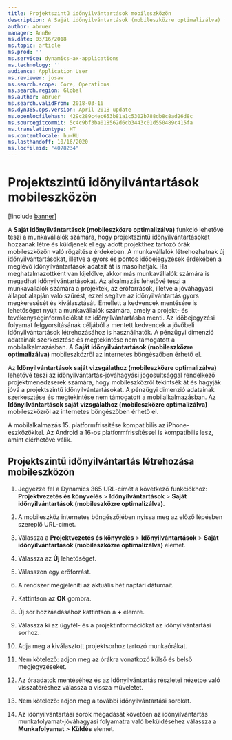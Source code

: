 ```yaml
---
title: Projektszintű időnyilvántartások mobileszközön
description: A Saját időnyilvántartások (mobileszközre optimalizálva) funkció lehetővé teszi a munkavállalók számára, hogy projektszintű időnyilvántartásokat hozzanak létre és küldjenek el egy adott projekthez tartozó órák mobileszközön való rögzítése érdekében.
author: abruer
manager: AnnBe
ms.date: 03/16/2018
ms.topic: article
ms.prod: ''
ms.service: dynamics-ax-applications
ms.technology: ''
audience: Application User
ms.reviewer: josaw
ms.search.scope: Core, Operations
ms.search.region: Global
ms.author: abruer
ms.search.validFrom: 2018-03-16
ms.dyn365.ops.version: April 2018 update
ms.openlocfilehash: 429c289c4ec653b81a1c5302b788db8c8ad26d8c
ms.sourcegitcommit: 5c4c9bf3ba018562d6cb3443c01d550489c415fa
ms.translationtype: HT
ms.contentlocale: hu-HU
ms.lasthandoff: 10/16/2020
ms.locfileid: "4078234"
---
```

# <a name="project-timesheets-on-a-mobile-device"></a>Projektszintű időnyilvántartások mobileszközön

[!include [banner](../includes/banner.md)]

A **Saját időnyilvántartások (mobileszközre optimalizálva)** funkció lehetővé teszi a munkavállalók számára, hogy projektszintű időnyilvántartásokat hozzanak létre és küldjenek el egy adott projekthez tartozó órák mobileszközön való rögzítése érdekében. A munkavállalók létrehozhatnak új időnyilvántartásokat, illetve a gyors és pontos időbejegyzések érdekében a meglévő időnyilvántartások adatait át is másolhatják. Ha meghatalmazottként van kijelölve, akkor más munkavállalók számára is megadhat időnyilvántartásokat. Az alkalmazás lehetővé teszi a munkavállalók számára a projektek, az erőforrások, illetve a jóváhagyási állapot alapján való szűrést, ezzel segítve az időnyilvántartás gyors megkeresését és kiválasztását. Emellett a kedvencek mentésére is lehetőséget nyújt a munkavállalók számára, amely a projekt- és tevékenységinformációkat az időnyilvántartásba menti. Az időbejegyzési folyamat felgyorsításának céljából a mentett kedvencek a jövőbeli időnyilvántartások létrehozásához is használhatók. A pénzügyi dimenzió adatainak szerkesztése és megtekintése nem támogatott a mobilalkalmazásban. A **Saját időnyilvántartások (mobileszközre optimalizálva)** mobileszközről az internetes böngészőben érhető el.

Az **Időnyilvántartások saját vizsgálathoz (mobileszközre optimalizálva)** lehetővé teszi az időnyilvántartás-jóváhagyási jogosultsággal rendelkező projektmenedzserek számára, hogy mobileszközről tekintsék át és hagyják jóvá a projektszintű időnyilvántartásokat. A pénzügyi dimenzió adatainak szerkesztése és megtekintése nem támogatott a mobilalkalmazásban. Az **Időnyilvántartások saját vizsgálathoz (mobileszközre optimalizálva)** mobileszközről az internetes böngészőben érhető el.

A mobilalkalmazás 15. platformfrissítése kompatibilis az iPhone-eszközökkel.
Az Android a 16-os platformfrissítéssel is kompatibilis lesz, amint elérhetővé válik.

## <a name="create-a-project-timesheet-on-your-mobile-device"></a>Projektszintű időnyilvántartás létrehozása mobileszközön

1.  Jegyezze fel a Dynamics 365 URL-címét a következő funkciókhoz: **Projektvezetés és könyvelés** \> **Időnyilvántartások** \> **Saját időnyilvántartások (mobileszközre optimalizálva)**.

2.  A mobileszköz internetes böngészőjében nyissa meg az előző lépésben szereplő URL-címet.
 
3.  Válassza a **Projektvezetés és könyvelés** \> **Időnyilvántartások** \> **Saját időnyilvántartások (mobileszközre optimalizálva)** elemet.

4.  Válassza az **Új** lehetőséget.

5.  Válasszon egy erőforrást.

6.  A rendszer megjeleníti az aktuális hét naptári dátumait.

7.  Kattintson az **OK** gombra.

8.  Új sor hozzáadásához kattintson a **+** elemre.

9.  Válassza ki az ügyfél- és a projektinformációkat az időnyilvántartási sorhoz.

10. Adja meg a kiválasztott projektsorhoz tartozó munkaórákat.

11. Nem kötelező: adjon meg az órákra vonatkozó külső és belső megjegyzéseket.

12. Az óraadatok mentéséhez és az Időnyilvántartás részletei nézetbe való visszatéréshez válassza a vissza műveletet.

13. Nem kötelező: adjon meg a további időnyilvántartási sorokat.

14. Az időnyilvántartási sorok megadását követően az időnyilvántartás munkafolyamat-jóváhagyási folyamatra való beküldéséhez válassza a **Munkafolyamat** \> **Küldés** elemet.
